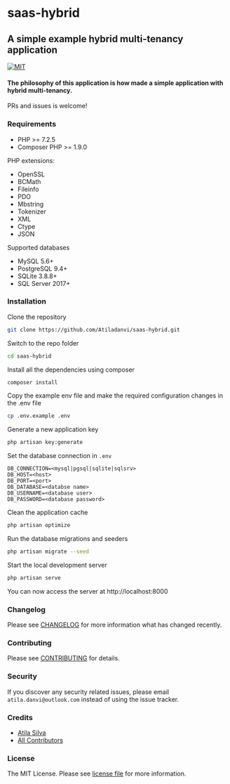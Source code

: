 # saas-hybrid

## A simple example hybrid multi-tenancy application

[![MIT](https://badgen.net/github/license/micromatch/micromatch)](LICENSE)

#### The philosophy of this application is how made a simple application with hybrid multi-tenancy.

PRs and issues is welcome!

### Requirements 

* PHP >= 7.2.5
* Composer PHP >= 1.9.0

PHP extensions:

* OpenSSL
* BCMath
* Fileinfo
* PDO
* Mbstring
* Tokenizer
* XML
* Ctype
* JSON

Supported databases

 * MySQL 5.6+
 * PostgreSQL 9.4+
 * SQLite 3.8.8+
 * SQL Server 2017+

### Installation

Clone the repository

```bash
git clone https://github.com/Atiladanvi/saas-hybrid.git
```

Switch to the repo folder

```bash
cd saas-hybrid
```

Install all the dependencies using composer

```bash
composer install
```

Copy the example env file and make the required configuration changes in the .env file

```bash
cp .env.example .env
```

Generate a new application key

```bash
php artisan key:generate
```

Set the database connection in `.env`

```
DB_CONNECTION=<mysql|pgsql|sqlite|sqlsrv>
DB_HOST=<host>
DB_PORT=<port>
DB_DATABASE=<databse name>
DB_USERNAME=<database user>
DB_PASSWORD=<database password>
```

Clean the application cache

```bash
php artisan optimize 
```

Run the database migrations and seeders 

```bash
php artisan migrate --seed
```

Start the local development server

```bash
php artisan serve
```

You can now access the server at http://localhost:8000

### Changelog

Please see [CHANGELOG](CHANGELOG.md) for more information what has changed recently.

### Contributing

Please see [CONTRIBUTING](CONTRIBUTING.md) for details.

### Security

If you discover any security related issues, please email `atila.danvi@outlook.com` instead of using the issue tracker.

### Credits

- [Atila Silva](https://github.com/Atiladanvi)
- [All Contributors](../../contributors)

### License

The MIT License. Please see [license file](LICENSE.md) for more information.
